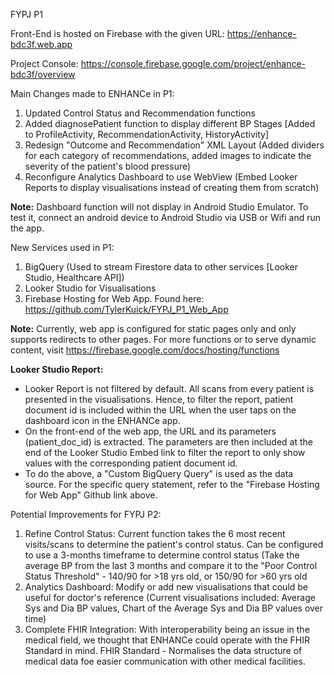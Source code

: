 FYPJ P1

Front-End is hosted on Firebase with the given URL: https://enhance-bdc3f.web.app

Project Console: https://console.firebase.google.com/project/enhance-bdc3f/overview

Main Changes made to ENHANCe in P1: 
1. Updated Control Status and Recommendation functions 
2. Added diagnosePatient function to display different BP Stages [Added to ProfileActivity, RecommendationActivity, HistoryActivity]
3. Redesign "Outcome and Recommendation" XML Layout (Added dividers for each category of recommendations, added images to indicate the severity of the patient's blood pressure)
4. Reconfigure Analytics Dashboard to use WebView (Embed Looker Reports to display visualisations instead of creating them from scratch)

**Note:** Dashboard function will not display in Android Studio Emulator. To test it, connect an android device to Android Studio via USB or Wifi and run the app. 

New Services used in P1: 
1. BigQuery (Used to stream Firestore data to other services [Looker Studio, Healthcare API])
2. Looker Studio for Visualisations
3. Firebase Hosting for Web App. Found here: https://github.com/TylerKuick/FYPJ_P1_Web_App

**Note:** Currently, web app is configured for static pages only and only supports redirects to other pages. For more functions or to serve dynamic content, visit https://firebase.google.com/docs/hosting/functions

**Looker Studio Report:**
* Looker Report is not filtered by default. All scans from every patient is presented in the visualisations. Hence, to filter the report, patient document id is included within the URL when the user taps on the dashboard icon in the ENHANCe app.
* On the front-end of the web app, the URL and its parameters (patient_doc_id) is extracted. The parameters are then included at the end of the Looker Studio Embed link to filter the report to only show values with the corresponding patient document id.
* To do the above, a "Custom BigQuery Query" is used as the data source. For the specific query statement, refer to the "Firebase Hosting for Web App" Github link above. 

Potential Improvements for FYPJ P2: 
1. Refine Control Status: Current function takes the 6 most recent visits/scans to determine the patient's control status. Can be configured to use a 3-months timeframe to determine control status (Take the average BP from the last 3 months and compare it to the "Poor Control Status Threshold" - 140/90 for >18 yrs old, or 150/90 for >60 yrs old
2. Analytics Dashboard: Modify or add new visualisations that could be useful for doctor's reference (Current visualisations included: Average Sys and Dia BP values, Chart of the Average Sys and Dia BP values over time)
3. Complete FHIR Integration: With interoperability being an issue in the medical field, we thought that ENHANCe could operate with the FHIR Standard in mind. FHIR Standard - Normalises the data structure of medical data foe easier communication with other medical facilities. 
